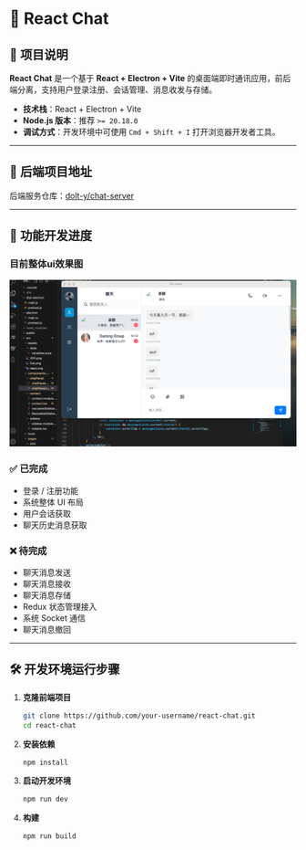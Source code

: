 # 💬 React Chat

## 📖 项目说明
**React Chat** 是一个基于 **React + Electron + Vite** 的桌面端即时通讯应用，前后端分离，支持用户登录注册、会话管理、消息收发与存储。  

- **技术栈**：React + Electron + Vite  
- **Node.js 版本**：推荐 `>= 20.18.0`  
- **调试方式**：开发环境中可使用 `Cmd + Shift + I` 打开浏览器开发者工具。  

---

## 🔗 后端项目地址
后端服务仓库：[dolt-y/chat-server](https://github.com/dolt-y/chat-server.git)

---

## 🚀 功能开发进度

### 目前整体ui效果图
![image](效果图.png)

### ✅ 已完成
- 登录 / 注册功能  
- 系统整体 UI 布局  
- 用户会话获取  
- 聊天历史消息获取  

### ❌ 待完成
- 聊天消息发送  
- 聊天消息接收  
- 聊天消息存储  
- Redux 状态管理接入  
- 系统 Socket 通信  
- 聊天消息撤回  

---

## 🛠️ 开发环境运行步骤

1. **克隆前端项目**

   ```bash
   git clone https://github.com/your-username/react-chat.git
   cd react-chat
   ```

2. **安装依赖**

   ```bash
   npm install
   ```

3. **启动开发环境**

   ```bash
   npm run dev
   ```

4. **构建**
  
   ```bash
   npm run build
   ```
